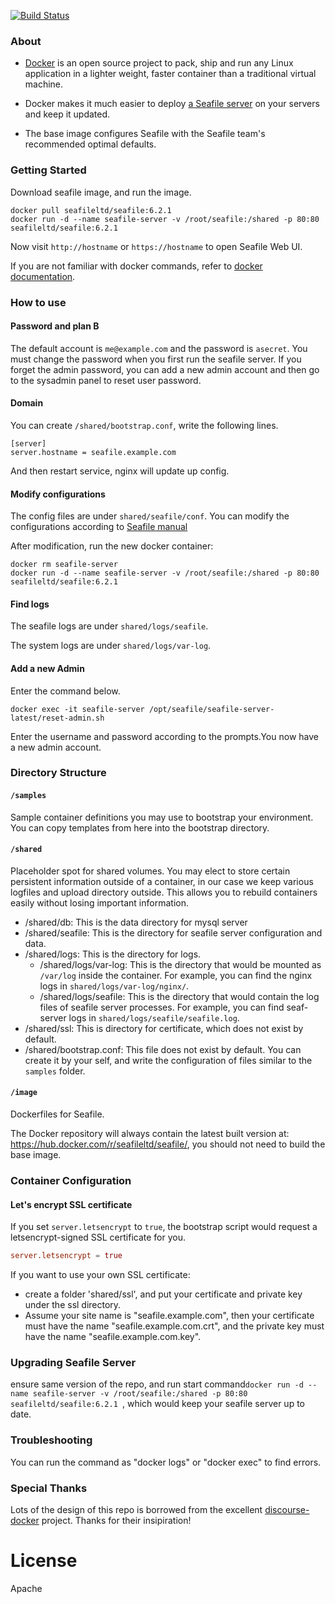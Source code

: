 [![Build Status](https://secure.travis-ci.org/haiwen/seafile-docker.png?branch=master)](http://travis-ci.org/haiwen/seafile-docker)

### About

- [Docker](https://docker.com/) is an open source project to pack, ship and run any Linux application in a lighter weight, faster container than a traditional virtual machine.

- Docker makes it much easier to deploy [a Seafile server](https://github.com/haiwen/seafile) on your servers and keep it updated.

- The base image configures Seafile with the Seafile team's recommended optimal defaults.

### Getting Started

Download seafile image, and run the image.

```
docker pull seafileltd/seafile:6.2.1
docker run -d --name seafile-server -v /root/seafile:/shared -p 80:80 seafileltd/seafile:6.2.1
```

Now visit `http://hostname` or `https://hostname` to open Seafile Web UI.

If you are not familiar with docker commands, refer to [docker documentation](https://docs.docker.com/engine/reference/commandline/cli/).

### How to use

#### Password and plan B

The default account is `me@example.com` and the password is `asecret`.
You must change the password when you first run the seafile server.
If you forget the admin password, you can add a new admin account and then go to the sysadmin panel to reset user password.

#### Domain

You can create `/shared/bootstrap.conf`, write the following lines.

    [server]
    server.hostname = seafile.example.com

And then restart service, nginx will update up config.

#### Modify configurations

The config files are under `shared/seafile/conf`. You can modify the configurations according to [Seafile manual](https://manual.seafile.com/)

After modification, run the new docker container:

```
docker rm seafile-server
docker run -d --name seafile-server -v /root/seafile:/shared -p 80:80 seafileltd/seafile:6.2.1
```

#### Find logs

The seafile logs are under `shared/logs/seafile`.

The system logs are under `shared/logs/var-log`.


#### Add a new Admin

Enter the command below.

```
docker exec -it seafile-server /opt/seafile/seafile-server-latest/reset-admin.sh
```

Enter the username and password according to the prompts.You now have a new admin account.

### Directory Structure

#### `/samples`

Sample container definitions you may use to bootstrap your environment. You can copy templates from here into the bootstrap directory.

#### `/shared`

Placeholder spot for shared volumes. You may elect to store certain persistent information outside of a container, in our case we keep various logfiles and upload directory outside. This allows you to rebuild containers easily without losing important information.

- /shared/db: This is the data directory for mysql server
- /shared/seafile: This is the directory for seafile server configuration and data.
- /shared/logs: This is the directory for logs.
    - /shared/logs/var-log: This is the directory that would be mounted as `/var/log` inside the container. For example, you can find the nginx logs in `shared/logs/var-log/nginx/`.
    - /shared/logs/seafile: This is the directory that would contain the log files of seafile server processes. For example, you can find seaf-server logs in `shared/logs/seafile/seafile.log`.
- /shared/ssl: This is directory for certificate, which does not exist by default.
- /shared/bootstrap.conf: This file does not exist by default. You can create it by your self, and write the configuration of files similar to the `samples` folder.


#### `/image`

Dockerfiles for Seafile.

The Docker repository will always contain the latest built version at: https://hub.docker.com/r/seafileltd/seafile/, you should not need to build the base image.

### Container Configuration

#### Let's encrypt SSL certificate

If you set `server.letsencrypt` to `true`, the bootstrap script would request a letsencrypt-signed SSL certificate for you.

```conf
server.letsencrypt = true
```

If you want to use your own SSL certificate:
- create a folder 'shared/ssl', and put your certificate and private key under the ssl directory.
- Assume your site name is "seafile.example.com", then your certificate must have the name "seafile.example.com.crt", and the private key must have the name "seafile.example.com.key".

### Upgrading Seafile Server

ensure same version of the repo, and run start command`docker run -d --name seafile-server -v /root/seafile:/shared -p 80:80 seafileltd/seafile:6.2.1 `, which would keep your seafile server up to date.

### Troubleshooting

You can run the command as "docker logs" or "docker exec" to find errors.

### Special Thanks

Lots of the design of this repo is borrowed from the excellent [discourse-docker](https://github.com/discourse/discourse_docker) project. Thanks for their insipiration!

License
===
Apache
